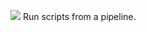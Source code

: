<a href='http://localhost:8080/job/try-jenkins-file/'><img src='http://localhost:8080/job/try-jenkins-file/badge/icon'></a>
Run scripts from a pipeline.
